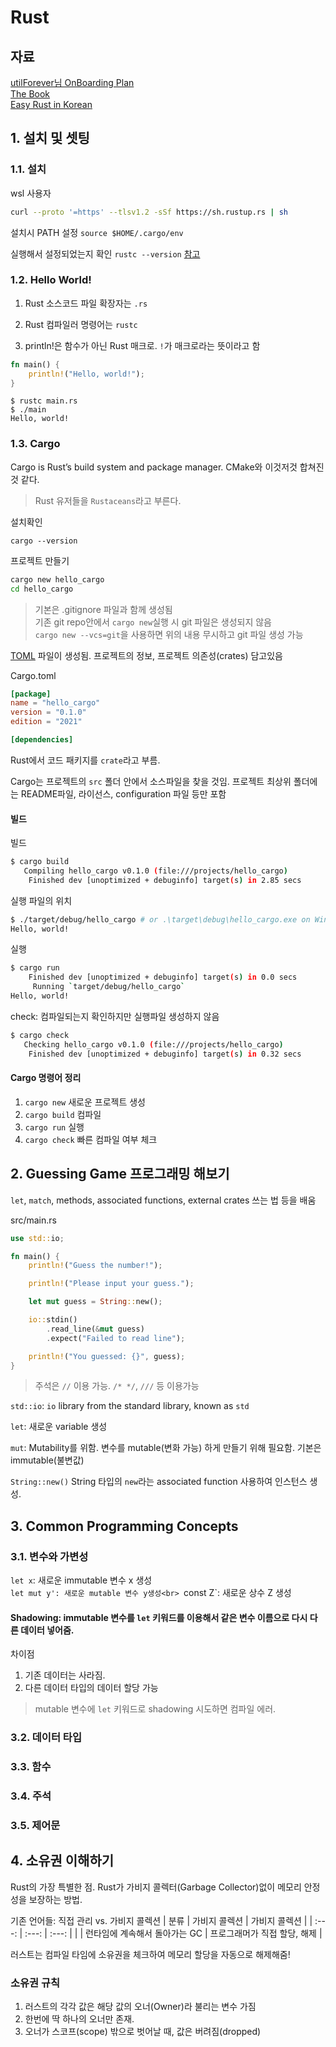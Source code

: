 
# Rust

## 자료

[utilForever님 OnBoarding Plan](https://github.com/utilForever/onboarding-for-beginners#materials)<br>
[The Book](https://doc.rust-lang.org/book/)<br>
[Easy Rust in Korean](https://youtube.com/playlist?list=PLfllocyHVgsSJf1zO6k6o3SX2mbZjAqYE)

## 1. 설치 및 셋팅

### 1.1. 설치

wsl 사용자
```sh
curl --proto '=https' --tlsv1.2 -sSf https://sh.rustup.rs | sh
```


설치시 PATH 설정 `source $HOME/.cargo/env`


실행해서 설정되었는지 확인 `rustc --version`
[참고](https://www.rust-lang.org/tools/install)


### 1.2. Hello World!

1. Rust 소스코드 파일 확장자는 `.rs`

1. Rust 컴파일러 명령어는 `rustc`

1. println!은 함수가 아닌 Rust 매크로. `!`가 매크로라는 뜻이라고 함

```rust
fn main() {
    println!("Hello, world!");
}
```

```
$ rustc main.rs
$ ./main
Hello, world!
```

### 1.3. Cargo

Cargo is Rust’s build system and package manager.
CMake와 이것저것 합쳐진 것 같다.


> Rust 유저들을 `Rustaceans`라고 부른다.


설치확인
```
cargo --version
```

프로젝트 만들기
```sh
cargo new hello_cargo
cd hello_cargo
```

> 기본은 .gitignore 파일과 함께 생성됨<br>
> 기존 git repo안에서 `cargo new`실행 시 git 파일은 생성되지 않음<br>
> `cargo new --vcs=git`을 사용하면 위의 내용 무시하고 git 파일 생성 가능


[TOML](https://toml.io/en/) 파일이 생성됨.
프로젝트의 정보, 프로젝트 의존성(crates) 담고있음


Cargo.toml
```toml
[package]
name = "hello_cargo"
version = "0.1.0"
edition = "2021"

[dependencies]
```
Rust에서 코드 패키지를 `crate`라고 부름.

Cargo는 프로젝트의 `src` 폴더 안에서 소스파일을 찾을 것임.
프로젝트 최상위 폴더에는 README파일, 라이선스, configuration 파일 등만 포함

#### 빌드
빌드
```sh
$ cargo build
   Compiling hello_cargo v0.1.0 (file:///projects/hello_cargo)
    Finished dev [unoptimized + debuginfo] target(s) in 2.85 secs
```

실행 파일의 위치
```sh
$ ./target/debug/hello_cargo # or .\target\debug\hello_cargo.exe on Windows
Hello, world!
```

실행
```sh
$ cargo run
    Finished dev [unoptimized + debuginfo] target(s) in 0.0 secs
     Running `target/debug/hello_cargo`
Hello, world!
```

check: 컴파일되는지 확인하지만 실행파일 생성하지 않음
```sh
$ cargo check
   Checking hello_cargo v0.1.0 (file:///projects/hello_cargo)
    Finished dev [unoptimized + debuginfo] target(s) in 0.32 secs
```

#### Cargo 명령어 정리

1. `cargo new` 새로운 프로젝트 생성
1. `cargo build` 컴파일
1. `cargo run` 실행
1. `cargo check` 빠른 컴파일 여부 체크

## 2. Guessing Game 프로그래밍 해보기

`let`, `match`, methods, associated functions, external crates 쓰는 법 등을 배움

src/main.rs
```rust
use std::io;

fn main() {
    println!("Guess the number!");

    println!("Please input your guess.");

    let mut guess = String::new();

    io::stdin()
        .read_line(&mut guess)
        .expect("Failed to read line");

    println!("You guessed: {}", guess);
}
```

> 주석은 `//` 이용 가능. `/* */`, `///` 등 이용가능

`std::io`: `io` library from the standard library, known as `std`

`let`: 새로운 variable 생성

`mut`: Mutability를 위함. 변수를 mutable(변화 가능) 하게 만들기 위해 필요함. 기본은 immutable(불변값)

`String::new()` String 타입의 `new`라는 associated function 사용하여 인스턴스 생성.


## 3. Common Programming Concepts


### 3.1. 변수와 가변성
`let x`: 새로운 immutable 변수 x 생성<br>
`let mut y': 새로운 mutable 변수 y생성<br>
`const Z`: 새로운 상수 Z 생성<br>

#### Shadowing: immutable 변수를 `let` 키워드를 이용해서 같은 변수 이름으로 다시 다른 데이터 넣어줌. 

차이점
1. 기존 데이터는 사라짐.
1. 다른 데이터 타입의 데이터 할당 가능


> mutable 변수에 `let` 키워드로 shadowing 시도하면 컴파일 에러.


### 3.2. 데이터 타입


### 3.3. 함수


### 3.4. 주석


### 3.5. 제어문



## 4. 소유권 이해하기

Rust의 가장 특별한 점.
Rust가 가비지 콜렉터(Garbage Collector)없이 메모리 안정성을 보장하는 방법.


기존 언어들: 직접 관리 vs. 가비지 콜렉션
| 분류 | 가비지 콜렉션 | 가비지 콜렉션 |
| :---: | :---: | :---: |
|  | 런타임에 계속해서 돌아가는 GC | 프로그래머가 직접 할당, 해제 |


러스트는 컴파일 타임에 소유권을 체크하여 메모리 할당을 자동으로 해제해줌!


### 소유권 규칙
1. 러스트의 각각 값은 해당 값의 오너(Owner)라 불리는 변수 가짐
1. 한번에 딱 하나의 오너만 존재.
1. 오너가 스코프(scope) 밖으로 벗어날 때, 값은 버려짐(dropped)


